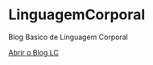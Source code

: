 # LinguagemCorporal
 Blog Basico de Linguagem Corporal



<a href="https://matheusgxx.github.io/LinguagemCorporal/LC.html">Abrir o Blog LC</a>